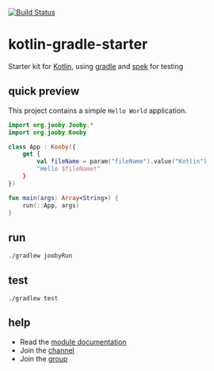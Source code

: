 [![Build Status](https://travis-ci.org/jooby-project/kotlin-gradle-starter.svg?branch=master)](https://travis-ci.org/jooby-project/kotlin-gradle-starter)
# kotlin-gradle-starter

Starter kit for [Kotlin](http://kotlinlang.org/), using [gradle](https://gradle.org/) and [spek](http://spekframework.org/) for testing

## quick preview

This project contains a simple `Hello World` application.

```kotlin
import org.jooby.Jooby.*
import org.jooby.Kooby

class App : Kooby({
    get {
        val fileName = param("fileName").value("Kotlin")
        "Hello $fileName!"
    }
})

fun main(args: Array<String>) {
    run(::App, args)
}
```

## run

    ./gradlew joobyRun

## test
    ./gradlew test

## help

* Read the [module documentation](http://jooby.org/doc/lang-kotlin)
* Join the [channel](https://gitter.im/jooby-project/jooby)
* Join the [group](https://groups.google.com/forum/#!forum/jooby-project)
